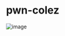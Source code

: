 # pwn-colez
![image](https://github.com/adwait3/pwn-colez/assets/148553626/e36f4dc6-6f3c-4183-b55a-a505f3fbe238)
